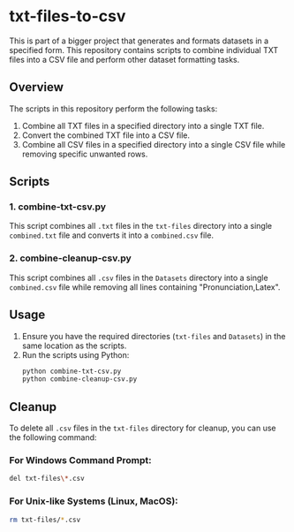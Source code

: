 # txt-files-to-csv

This is part of a bigger project that generates and formats datasets in a specified form. This repository contains scripts to combine individual TXT files into a CSV file and perform other dataset formatting tasks.

## Overview

The scripts in this repository perform the following tasks:
1. Combine all TXT files in a specified directory into a single TXT file.
2. Convert the combined TXT file into a CSV file.
3. Combine all CSV files in a specified directory into a single CSV file while removing specific unwanted rows.

## Scripts

### 1. combine-txt-csv.py

This script combines all `.txt` files in the `txt-files` directory into a single `combined.txt` file and converts it into a `combined.csv` file.

### 2. combine-cleanup-csv.py

This script combines all `.csv` files in the `Datasets` directory into a single `combined.csv` file while removing all lines containing "Pronunciation,Latex".

## Usage

1. Ensure you have the required directories (`txt-files` and `Datasets`) in the same location as the scripts.
2. Run the scripts using Python:
    ```sh
    python combine-txt-csv.py
    python combine-cleanup-csv.py
    ```

## Cleanup

To delete all `.csv` files in the `txt-files` directory for cleanup, you can use the following command:

### For Windows Command Prompt:
```sh
del txt-files\*.csv
```

### For Unix-like Systems (Linux, MacOS):
```sh
rm txt-files/*.csv
```


